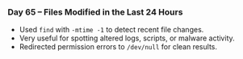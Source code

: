 ### Day 65 – Files Modified in the Last 24 Hours
- Used `find` with `-mtime -1` to detect recent file changes.
- Very useful for spotting altered logs, scripts, or malware activity.
- Redirected permission errors to `/dev/null` for clean results.
